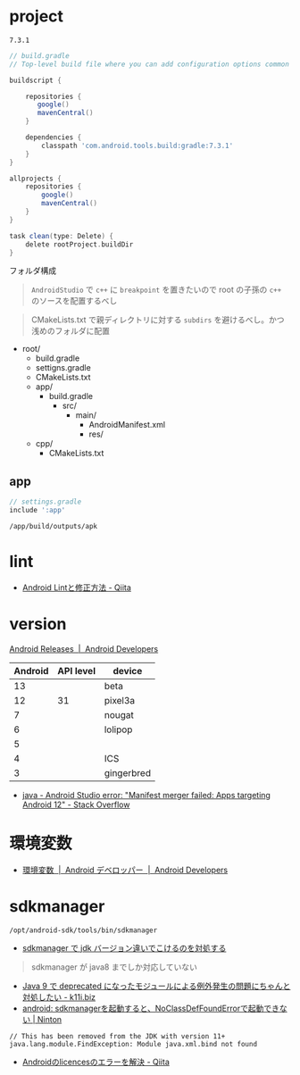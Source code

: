 # project

`7.3.1`

```groovy
// build.gradle
// Top-level build file where you can add configuration options common to all sub-projects/modules.

buildscript {

    repositories {
       google()
       mavenCentral()
    }

    dependencies {
        classpath 'com.android.tools.build:gradle:7.3.1'
    }
}

allprojects {
    repositories {
        google()
        mavenCentral()
    }
}

task clean(type: Delete) {
    delete rootProject.buildDir
}
```

フォルダ構成

> `AndroidStudio` で `c++` に `breakpoint` を置きたいので root の子孫の `c++` のソースを配置するべし

> CMakeLists.txt で親ディレクトリに対する `subdirs` を避けるべし。かつ浅めのフォルダに配置

- root/
  - build.gradle
  - settigns.gradle
  - CMakeLists.txt
  - app/
    - build.gradle
      - src/
        - main/
          - AndroidManifest.xml
          - res/
  - cpp/
    - CMakeLists.txt

## app

```groovy
// settings.gradle
include ':app'
```

`/app/build/outputs/apk`

# lint

- [Android Lintと修正方法 - Qiita](https://qiita.com/yoppie_x/items/4ada5a4c12ff9fd057a4)

# version

[Android Releases  |  Android Developers](https://developer.android.com/about/versions?hl=ja)

| Android | API level | device     |
| ------- | --------- | ---------- |
| 13      |           | beta       |
| 12      | 31        | pixel3a    |
| 7       |           | nougat     |
| 6       |           | lolipop    |
| 5       |           |            |
| 4       |           | ICS        |
| 3       |           | gingerbred |

- [java - Android Studio error: "Manifest merger failed: Apps targeting Android 12" - Stack Overflow](https://stackoverflow.com/questions/67412084/android-studio-error-manifest-merger-failed-apps-targeting-android-12)

# 環境変数

- [環境変数  |  Android デベロッパー  |  Android Developers](https://developer.android.com/studio/command-line/variables?hl=ja)

# sdkmanager

`/opt/android-sdk/tools/bin/sdkmanager`

- [sdkmanager で jdk バージョン違いでこけるのを対処する](https://zenn.dev/ryotabannai/articles/9a55a051289cd819c96a)

> sdkmanager が java8 までしか対応していない

- [Java 9 で deprecated になったモジュールによる例外発生の問題にちゃんと対処したい - k11i.biz](https://k11i.biz/blog/2018/06/26/maven-artifacts-for-java9-deprecated-modules/)
- [android: sdkmanagerを起動すると、NoClassDefFoundErrorで起動できない | Ninton](https://www.ninton.co.jp/archives/2723)

```
// This has been removed from the JDK with version 11+
java.lang.module.FindException: Module java.xml.bind not found
```

- [Androidのlicencesのエラーを解決 - Qiita](https://qiita.com/joji/items/931d5f4e4ee853d7458c)
